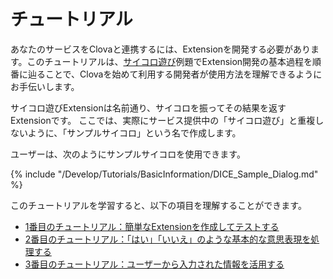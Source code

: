 # チュートリアル
あなたのサービスをClovaと連携するには、Extensionを開発する必要があります。このチュートリアルは、[サイコロ遊び](/Develop/Examples/Extension_Examples.md#DiceDrawer)例題でExtension開発の基本過程を順番に辿ることで、Clovaを始めて利用する開発者が使用方法を理解できるようにお手伝いします。

サイコロ遊びExtensionは名前通り、サイコロを振ってその結果を返すExtensionです。
ここでは、実際にサービス提供中の「サイコロ遊び」と重複しないように、「サンプルサイコロ」という名で作成します。

ユーザーは、次のようにサンプルサイコロを使用できます。

{% include "/Develop/Tutorials/BasicInformation/DICE_Sample_Dialog.md" %}

このチュートリアルを学習すると、以下の項目を理解することができます。
* [1番目のチュートリアル：簡単なExtensionを作成してテストする](/Develop/Tutorials/Build_Simple_Extension.md)
* [2番目のチュートリアル：「はい」「いいえ」のような基本的な意思表現を処理する](/Develop/Tutorials/Handle_Builtin_Intents.md)
* [3番目のチュートリアル：ユーザーから入力された情報を活用する](/Develop/Tutorials/Use_Builtin_Type_Slots.md)
